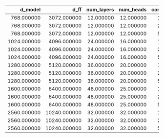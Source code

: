 |     d_model |         d_ff |   num_layers |   num_heads |   context_length |   batch_size |   mean_time |   std_time |       cv |
|------------:|-------------:|-------------:|------------:|-----------------:|-------------:|------------:|-----------:|---------:|
|  768.000000 |  3072.000000 |    12.000000 |   12.000000 |       128.000000 |     4.000000 |    0.096600 |   0.175800 | 1.819876 |
|  768.000000 |  3072.000000 |    12.000000 |   12.000000 |       256.000000 |     4.000000 |    0.096700 |   0.178100 | 1.841779 |
|  768.000000 |  3072.000000 |    12.000000 |   12.000000 |       512.000000 |     4.000000 |    0.105400 |   0.176000 | 1.669829 |
| 1024.000000 |  4096.000000 |    24.000000 |   16.000000 |       128.000000 |     4.000000 |    0.135800 |   0.177500 | 1.307069 |
| 1024.000000 |  4096.000000 |    24.000000 |   16.000000 |       256.000000 |     4.000000 |    0.139700 |   0.185500 | 1.327845 |
| 1024.000000 |  4096.000000 |    24.000000 |   16.000000 |       512.000000 |     4.000000 |    0.190600 |   0.175200 | 0.919203 |
| 1280.000000 |  5120.000000 |    36.000000 |   20.000000 |       128.000000 |     4.000000 |    0.181200 |   0.197700 | 1.091060 |
| 1280.000000 |  5120.000000 |    36.000000 |   20.000000 |       256.000000 |     4.000000 |    0.204000 |   0.196600 | 0.963725 |
| 1280.000000 |  5120.000000 |    36.000000 |   20.000000 |       512.000000 |     4.000000 |    0.335700 |   0.180000 | 0.536193 |
| 1600.000000 |  6400.000000 |    48.000000 |   25.000000 |       128.000000 |     4.000000 |    0.222100 |   0.203700 | 0.917154 |
| 1600.000000 |  6400.000000 |    48.000000 |   25.000000 |       256.000000 |     4.000000 |    0.335100 |   0.178200 | 0.531782 |
| 1600.000000 |  6400.000000 |    48.000000 |   25.000000 |       512.000000 |     4.000000 |    0.618600 |   0.181200 | 0.292919 |
| 2560.000000 | 10240.000000 |    32.000000 |   32.000000 |       128.000000 |     4.000000 |    0.272900 |   0.171600 | 0.628802 |
| 2560.000000 | 10240.000000 |    32.000000 |   32.000000 |       256.000000 |     4.000000 |    0.468100 |   0.174000 | 0.371715 |
| 2560.000000 | 10240.000000 |    32.000000 |   32.000000 |       512.000000 |     4.000000 |    0.895900 |   0.177200 | 0.197790 |